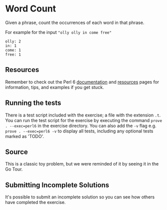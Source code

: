 # Word Count

Given a phrase, count the occurrences of each word in that phrase.

For example for the input `"olly olly in come free"`

```plain
olly: 2
in: 1
come: 1
free: 1
```


## Resources

Remember to check out the Perl 6 [documentation](https://docs.perl6.org/) and
[resources](https://perl6.org/resources/) pages for information, tips, and
examples if you get stuck.

## Running the tests

There is a test script included with the exercise; a file with the extension
`.t`. You can run the test script for the exercise by executing the command
`prove . --exec=perl6` in the exercise directory. You can also add the `-v` flag
e.g. `prove . --exec=perl6 -v` to display all tests, including any optional
tests marked as 'TODO'.

## Source

This is a classic toy problem, but we were reminded of it by seeing it in the Go Tour.

## Submitting Incomplete Solutions
It's possible to submit an incomplete solution so you can see how others have completed the exercise.
